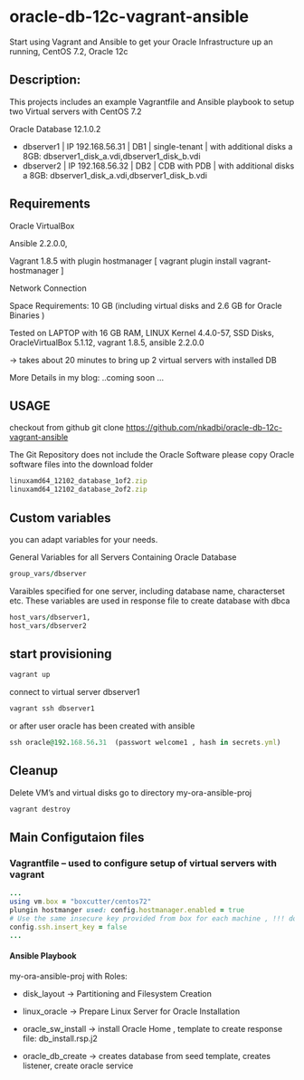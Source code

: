 # oracle-db-12c-vagrant-ansible
Start using Vagrant and Ansible to get your Oracle Infrastructure up an running, CentOS 7.2, Oracle 12c
## Description:
This projects includes an example Vagrantfile and Ansible playbook to setup two
Virtual servers with CentOS 7.2

Oracle Database 12.1.0.2 

  - dbserver1 | IP 192.168.56.31 | DB1 | single-tenant |  with additional disks a 8GB: dbserver1_disk_a.vdi,dbserver1_disk_b.vdi
  - dbserver2 | IP 192.168.56.32 | DB2 |  CDB with PDB  | with additional disks a 8GB: dbserver1_disk_a.vdi,dbserver1_disk_b.vdi


## Requirements
Oracle VirtualBox

Ansible  2.2.0.0, 

Vagrant 1.8.5 with plugin hostmanager [  vagrant plugin install vagrant-hostmanager ]

Network Connection

Space Requirements:
10 GB (including virtual disks and 2.6 GB for Oracle Binaries )

Tested on LAPTOP with 16 GB RAM, LINUX Kernel 4.4.0-57, SSD Disks, OracleVirtualBox 5.1.12, vagrant 1.8.5, ansible 2.2.0.0

→ takes about 20 minutes to bring up 2 virtual servers with installed DB

More Details in my blog: ..coming soon ...

## USAGE
checkout from github
git clone https://github.com/nkadbi/oracle-db-12c-vagrant-ansible

The Git Repository does not include the Oracle Software
please copy Oracle software files into the download folder
```ruby
linuxamd64_12102_database_1of2.zip
linuxamd64_12102_database_2of2.zip
```
## Custom variables
you can adapt variables for your needs.

General Variables for all Servers Containing Oracle Database
```ruby
group_vars/dbserver
```
Varaibles specified for one server, including database name, characterset etc.
These variables are used in response file to create database with dbca
```ruby
host_vars/dbserver1, 
host_vars/dbserver2  
```
## start provisioning
```ruby
vagrant up
```
connect to virtual server dbserver1
```ruby
vagrant ssh dbserver1
```
or after user oracle has been created with ansible
```ruby
ssh oracle@192.168.56.31  (passwort welcome1 , hash in secrets.yml)
```

## Cleanup
Delete VM’s and virtual disks
go to directory my-ora-ansible-proj
```ruby
vagrant destroy
```

## Main Configutaion files

### Vagrantfile – used to configure setup of virtual servers with vagrant
```ruby
...
using vm.box = "boxcutter/centos72"
plungin hostmanger used: config.hostmanager.enabled = true
# Use the same insecure key provided from box for each machine , !!! do not use for production !!!!
config.ssh.insert_key = false 
...
```

#### Ansible Playbook 

my-ora-ansible-proj with Roles:

  - disk_layout  ->  Partitioning and Filesystem Creation
    
  - linux_oracle ->  Prepare Linux Server for Oracle Installation
 
  - oracle_sw_install -> install Oracle Home , template to create response file:  db_install.rsp.j2
   
  - oracle_db_create ->  creates database from seed template, creates listener, create oracle service
